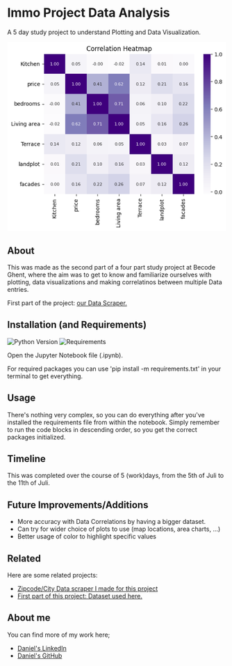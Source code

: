 # Immo Project Data Analysis

A 5 day study project to understand Plotting and Data Visualization.

![Data!](./assets/outpt.png)

## About

This was made as the second part of a four part study project at Becode Ghent, where the aim was to get to know and familiarize ourselves with plotting, data visualizations and making correlatinos between multiple Data entries.

First part of the project: [our Data Scraper.]('https://github.com/danielbauwens/challenge-collecting-data')

## Installation (and Requirements)

![Python Version](https://img.shields.io/badge/Python-3.xx-orange) ![Requirements](https://img.shields.io/badge/Easy-For_You-gr)

Open the Jupyter Notebook file (.ipynb).

For required packages you can use 'pip install -m requirements.txt' in your terminal to get everything.
## Usage

There's nothing very complex, so you can do everything after you've installed the requirements file from within the notebook. 
Simply remember to run the code blocks in descending order, so you get the correct packages initialized.
## Timeline

This was completed over the course of 5 (work)days, from the 5th of Juli to the 11th of Juli.
## Future Improvements/Additions

- More accuracy with Data Correlations by having a bigger dataset.
- Can try for wider choice of plots to use (map locations, area charts, ...)
- Better usage of color to highlight specific values
## Related

Here are some related projects:

- [Zipcode/City Data scraper I made for this project](https://github.com/matiassingers/awesome-readme)
- [First part of this project: Dataset used here.](https://github.com/matiassingers/awesome-readme)


## About me

You can find more of my work here;

- [Daniel's LinkedIn](https://www.linkedin.com/in/daniel-bauwens-5515a8256/)
- [Daniel's GitHub](https://github.com/danielbauwens)